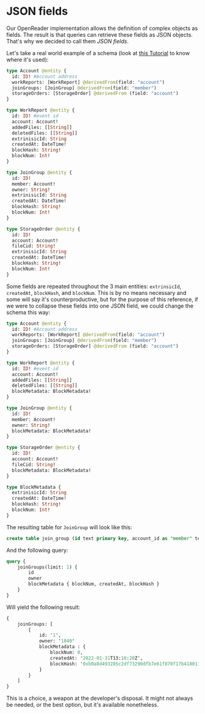 # JSON fields

Our OpenReader implementation allows the definition of complex objects as fields. The result is that queries can retrieve these fields as JSON objects. That's why we decided to call them _JSON fields_.

Let's take a real world example of a schema (look at [this Tutorial](../../tutorial/create-a-simple-squid.md) to know where it's used):

```graphql title="schema.graphql"
type Account @entity {
  id: ID! #Account address
  workReports: [WorkReport] @derivedFrom(field: "account")
  joinGroups: [JoinGroup] @derivedFrom(field: "member")
  storageOrders: [StorageOrder] @derivedFrom (field: "account")
}

type WorkReport @entity {
  id: ID! #event id
  account: Account!
  addedFiles: [[String]]
  deletedFiles: [[String]]
  extrinisicId: String
  createdAt: DateTime!
  blockHash: String!
  blockNum: Int!
}

type JoinGroup @entity {
  id: ID!
  member: Account!
  owner: String!
  extrinisicId: String
  createdAt: DateTime!
  blockHash: String!
  blockNum: Int!
}

type StorageOrder @entity {
  id: ID!
  account: Account!
  fileCid: String!
  extrinisicId: String
  createdAt: DateTime!
  blockHash: String!
  blockNum: Int!
}

```


Some fields are repeated throughout the 3 main entities: `extrinsicId`, `createdAt`, `blockHash`, and `blockNum`. This is by no means necessary and some will say it's counterproductive, but for the purpose of this reference, if we were to collapse these fields into one JSON field, we could change the schema this way:

```graphql
type Account @entity {
  id: ID! #Account address
  workReports: [WorkReport] @derivedFrom(field: "account")
  joinGroups: [JoinGroup] @derivedFrom(field: "member")
  storageOrders: [StorageOrder] @derivedFrom (field: "account")
}

type WorkReport @entity {
  id: ID! #event id
  account: Account!
  addedFiles: [[String]]
  deletedFiles: [[String]]
  blockMetadata: BlockMetadata!
}

type JoinGroup @entity {
  id: ID!
  member: Account!
  owner: String!
  blockMetadata: BlockMetadata!
}

type StorageOrder @entity {
  id: ID!
  account: Account!
  fileCid: String!
  blockMetadata: BlockMetadata!
}

type BlockMetadata {
  extrinisicId: String
  createdAt: DateTime!
  blockHash: String!
  blockNum: Int!
}
```

The resulting table for `JoinGroup` will look like this:

```sql
create table join_group (id text primary key, account_id as "member" text not null, "owner" text, "block_metadata" jsonb)
```

And the following query:

```graphql
query {
    joinGroups(limit: 1) {
        id
        owner
        blockMetadata { blockNum, createdAt, blockHash } 
    }
}
```

Will yield the following result:

```graphql
{
    joinGroups: [
        {
            id: '1', 
            owner: '1040'
            blockMetadata : {
                blockNum: 0,
                createdAt: '2022-01-31T13:10:20Z',
                blockHash: '0xb0a8d493285c2df73290dfb7e61f870f17b41801197a149ca93654499ea3dafe'
            }
        }
    ]
}
```

This is a choice, a weapon at the developer's disposal. It might not always be needed, or the best option, but it's available nonetheless.
